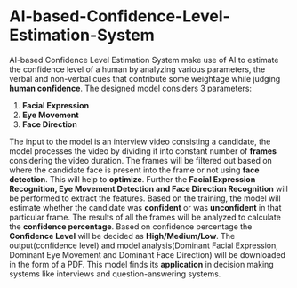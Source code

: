 # AI-based-Confidence-Level-Estimation-System
AI-based Confidence Level Estimation System make use of AI to estimate the confidence level of a human by analyzing various parameters, the verbal and non-verbal cues that contribute some weightage while judging **human confidence**.
The designed model considers 3 parameters:
1. **Facial Expression**
2. **Eye Movement**
3. **Face Direction**

The input to the model is an interview video consisting a candidate, the model processes the video by dividing it into constant number of **frames** considering the video duration. The frames will be filtered out based on where the candidate face is present into the frame or not using **face detection**. This will help to **optimize**. Further the **Facial Expression Recognition, Eye Movement Detection and Face Direction Recognition** will be performed to extract the features. Based on the training, the model will estimate whether the candidate was **confident** or was **unconfident** in that particular frame. The results of all the frames will be analyzed to calculate the **confidence percentage**. Based on confidence percentage the **Confidence Level** will be decided as **High/Medium/Low**. The output(confidence level) and model analysis(Dominant Facial Expression, Dominant Eye Movement and Dominant Face Direction) will be downloaded in the form of a PDF.
This model finds its **application** in decision making systems like interviews and question-answering systems.

